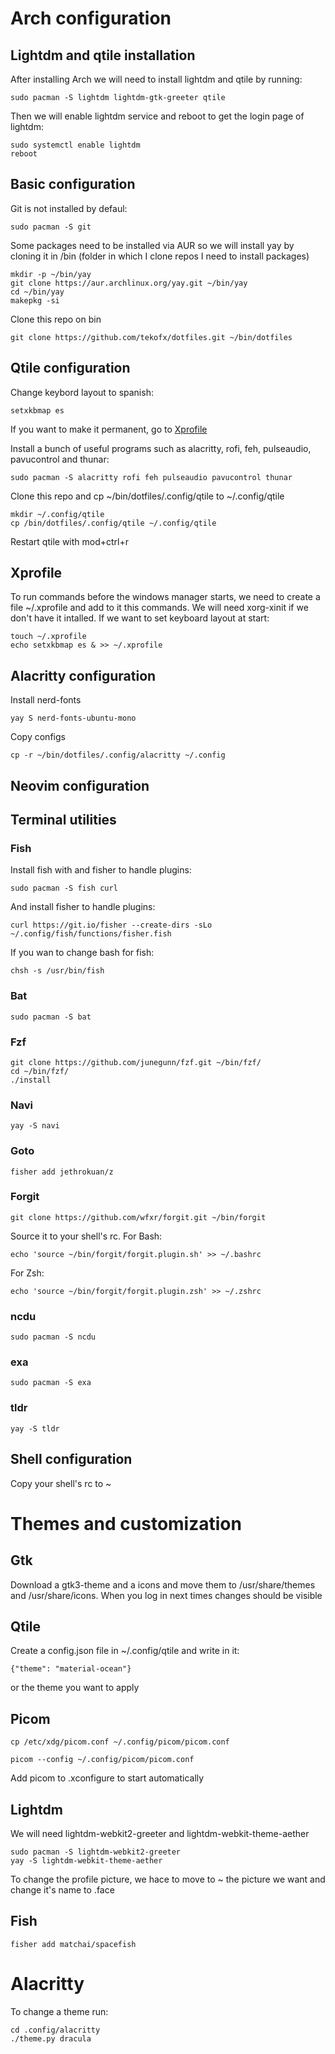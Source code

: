 # Arch configuration
## Lightdm and qtile installation
After installing Arch we will need to install lightdm and qtile by running:

```
sudo pacman -S lightdm lightdm-gtk-greeter qtile
```

Then we will enable lightdm service and reboot to get the login page of lightdm:

```
sudo systemctl enable lightdm
reboot
```
## Basic configuration
Git is not installed by defaul:

```
sudo pacman -S git
```

Some packages need to be installed via AUR so we will install yay by cloning it in /bin (folder in which I clone repos I need to install packages)

```
mkdir -p ~/bin/yay
git clone https://aur.archlinux.org/yay.git ~/bin/yay
cd ~/bin/yay
makepkg -si
```


Clone this repo on bin

```
git clone https://github.com/tekofx/dotfiles.git ~/bin/dotfiles
```
## Qtile configuration
Change keybord layout to spanish:

```
setxkbmap es
```

If you want to make it permanent, go to [Xprofile](#Xprofile)

Install a bunch of useful programs such as alacritty, rofi, feh, pulseaudio, pavucontrol and thunar:

```
sudo pacman -S alacritty rofi feh pulseaudio pavucontrol thunar
```

Clone this repo and cp ~/bin/dotfiles/.config/qtile to ~/.config/qtile

```
mkdir ~/.config/qtile
cp /bin/dotfiles/.config/qtile ~/.config/qtile
```

Restart qtile with mod+ctrl+r


## Xprofile
To run commands before the windows manager starts, we need to create a file ~/.xprofile and add to it this commands. We will need xorg-xinit if we don't have it intalled. If we want to set keyboard layout at start:

```
touch ~/.xprofile
echo setxkbmap es & >> ~/.xprofile
```


## Alacritty configuration
Install nerd-fonts

```
yay S nerd-fonts-ubuntu-mono
```

Copy configs

```
cp -r ~/bin/dotfiles/.config/alacritty ~/.config
```
## Neovim configuration

## Terminal utilities
### Fish
Install fish with and fisher to handle plugins:

```
sudo pacman -S fish curl
```

And install fisher to handle plugins:

```
curl https://git.io/fisher --create-dirs -sLo ~/.config/fish/functions/fisher.fish
```

If you wan to change bash for fish:

```
chsh -s /usr/bin/fish
```


### Bat
```
sudo pacman -S bat
```

### Fzf
```
git clone https://github.com/junegunn/fzf.git ~/bin/fzf/
cd ~/bin/fzf/
./install
```

### Navi
```
yay -S navi
```
### Goto
```
fisher add jethrokuan/z
```
### Forgit
```
git clone https://github.com/wfxr/forgit.git ~/bin/forgit
```

Source it to your shell's rc.
For Bash:

```
echo 'source ~/bin/forgit/forgit.plugin.sh' >> ~/.bashrc
```

For Zsh:

```
echo 'source ~/bin/forgit/forgit.plugin.zsh' >> ~/.zshrc
```

### ncdu
```
sudo pacman -S ncdu
```

### exa
```
sudo pacman -S exa
```
### tldr
```
yay -S tldr
```
## Shell configuration
Copy your shell's rc to ~

# Themes and customization
## Gtk
Download a gtk3-theme and a icons and move them to /usr/share/themes and /usr/share/icons. When you log in next times changes should be visible

## Qtile
Create a config.json file in ~/.config/qtile and write in it:

```
{"theme": "material-ocean"}
```

or the theme you want to apply


## Picom
```
cp /etc/xdg/picom.conf ~/.config/picom/picom.conf
```
```
picom --config ~/.config/picom/picom.conf
```

Add picom to .xconfigure to start automatically
## Lightdm
We will need lightdm-webkit2-greeter and lightdm-webkit-theme-aether

```
sudo pacman -S lightdm-webkit2-greeter
yay -S lightdm-webkit-theme-aether
```

To change the profile picture, we hace to move to ~ the picture we want and change it's name to .face

## Fish
```
fisher add matchai/spacefish
```


# Alacritty
To change a theme run:

```
cd .config/alacritty
./theme.py dracula
```
